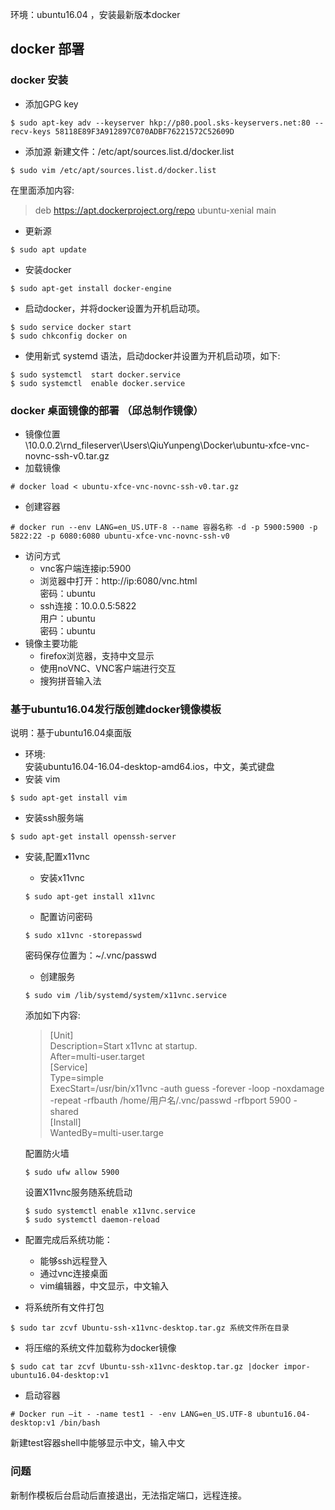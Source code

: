 环境：ubuntu16.04 ，安装最新版本docker  
## docker 部署  
### docker 安装  
- 添加GPG key  
```
$ sudo apt-key adv --keyserver hkp://p80.pool.sks-keyservers.net:80 --recv-keys 58118E89F3A912897C070ADBF76221572C52609D  
```  
- 添加源 新建文件：/etc/apt/sources.list.d/docker.list
```  
$ sudo vim /etc/apt/sources.list.d/docker.list  
```  
在里面添加内容:  
> deb https://apt.dockerproject.org/repo ubuntu-xenial main  
- 更新源  
```  
$ sudo apt update  
```  
- 安装docker  
```  
$ sudo apt-get install docker-engine  
```  
- 启动docker，并将docker设置为开机启动项。  
```  
$ sudo service docker start  
$ sudo chkconfig docker on  
```  
- 使用新式 systemd 语法，启动docker并设置为开机启动项，如下:  
```  
$ sudo systemctl  start docker.service  
$ sudo systemctl  enable docker.service  
```  

### docker 桌面镜像的部署  （邱总制作镜像）  
- 镜像位置  
\\10.0.0.2\rnd_fileserver\Users\QiuYunpeng\Docker\ubuntu-xfce-vnc-novnc-ssh-v0.tar.gz  
- 加载镜像  
```  
# docker load < ubuntu-xfce-vnc-novnc-ssh-v0.tar.gz  
```  
- 创建容器  
```  
# docker run --env LANG=en_US.UTF-8 --name 容器名称 -d -p 5900:5900 -p 5822:22 -p 6080:6080 ubuntu-xfce-vnc-novnc-ssh-v0  
```  
- 访问方式  
    - vnc客户端连接ip:5900  
    - 浏览器中打开：http://ip:6080/vnc.html  
      密码：ubuntu  
    - ssh连接：10.0.0.5:5822  
      用户：ubuntu  
      密码：ubuntu  
- 镜像主要功能  
    - firefox浏览器，支持中文显示  
    - 使用noVNC、VNC客户端进行交互  
    - 搜狗拼音输入法  

### 基于ubuntu16.04发行版创建docker镜像模板  
说明：基于ubuntu16.04桌面版  
- 环境:  
安装ubuntu16.04-16.04-desktop-amd64.ios，中文，美式键盘  
- 安装 vim  
```  
$ sudo apt-get install vim  
```  
- 安装ssh服务端  
```  
$ sudo apt-get install openssh-server  
```  
- 安装,配置x11vnc  
    - 安装x11vnc  
    ```  
    $ sudo apt-get install x11vnc  
    ```  
    - 配置访问密码  
    ```  
    $ sudo x11vnc -storepasswd  
    ```  
    密码保存位置为：~/.vnc/passwd  
    - 创建服务  
    ```  
    $ sudo vim /lib/systemd/system/x11vnc.service  
    ```  
    添加如下内容:  
    > [Unit]  
    Description=Start x11vnc at startup.  
    After=multi-user.target  
    [Service]  
    Type=simple  
    ExecStart=/usr/bin/x11vnc -auth guess -forever -loop -noxdamage -repeat -rfbauth /home/用户名/.vnc/passwd -rfbport 5900 -shared  
    [Install]  
    WantedBy=multi-user.targe  

    配置防火墙  
    ```  
    $ sudo ufw allow 5900  
    ```  
    设置X11vnc服务随系统启动  
    ```  
    $ sudo systemctl enable x11vnc.service  
    $ sudo systemctl daemon-reload  
    ```  
- 配置完成后系统功能：  
    - 能够ssh远程登入  
    - 通过vnc连接桌面  
    - vim编辑器，中文显示，中文输入  
- 将系统所有文件打包  
```  
$ sudo tar zcvf Ubuntu-ssh-x11vnc-desktop.tar.gz 系统文件所在目录  
```  
- 将压缩的系统文件加载称为docker镜像  
```  
$ sudo cat tar zcvf Ubuntu-ssh-x11vnc-desktop.tar.gz |docker impor- ubuntu16.04-desktop:v1  
```  
- 启动容器  
```  
# Docker run –it - -name test1 - -env LANG=en_US.UTF-8 ubuntu16.04-desktop:v1 /bin/bash  
```  
新建test容器shell中能够显示中文，输入中文

### 问题  
新制作模板后台启动后直接退出，无法指定端口，远程连接。
